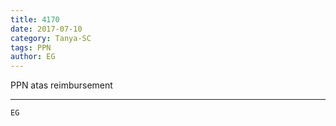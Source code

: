 ```yaml
---
title: 4170
date: 2017-07-10
category: Tanya-SC
tags: PPN
author: EG
---
```


PPN atas reimbursement

---



`EG`
